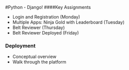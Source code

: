 #Python - Django!
####Key Assignments
- Login and Registration (Monday)
- Multiple Apps: Ninja Gold with Leaderboard (Tuesday)
- Belt Reviewer (Thursday)
- Belt Reviewer Deployed (Friday)

### Deployment
- Conceptual overview
- Walk through the platform

